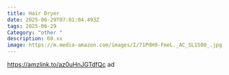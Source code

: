 ```yaml
---
title: Hair Dryer
date: 2025-06-29T07:01:04.493Z
tags: 2025-06-29
Category: "other "
description: 60.xx
image: https://m.media-amazon.com/images/I/71PdH9-FmeL._AC_SL1500_.jpg
---
```

https://amzlink.to/az0uHnJGTdfQc  ad